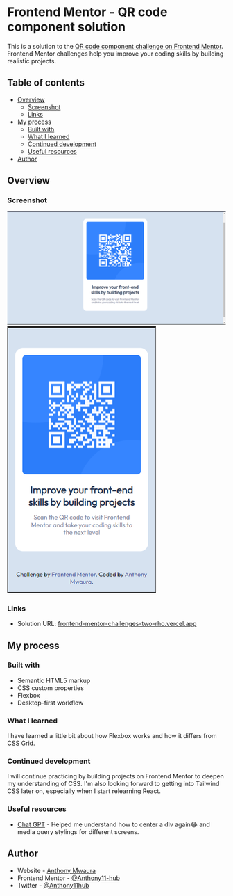 # Frontend Mentor - QR code component solution

This is a solution to the [QR code component challenge on Frontend Mentor](https://www.frontendmentor.io/challenges/qr-code-component-iux_sIO_H). Frontend Mentor challenges help you improve your coding skills by building realistic projects.

## Table of contents

- [Overview](#overview)
  - [Screenshot](#screenshot)
  - [Links](#links)
- [My process](#my-process)
  - [Built with](#built-with)
  - [What I learned](#what-i-learned)
  - [Continued development](#continued-development)
  - [Useful resources](#useful-resources)
- [Author](#author)

## Overview

### Screenshot

![](screenshot.png)
![](screenshot-2.png)

### Links

- Solution URL: [frontend-mentor-challenges-two-rho.vercel.app](https://frontend-mentor-challenges-two-rho.vercel.app/)

## My process

### Built with

- Semantic HTML5 markup
- CSS custom properties
- Flexbox
- Desktop-first workflow

### What I learned

I have learned a little bit about how Flexbox works and how it differs from CSS Grid.

### Continued development

I will continue practicing by building projects on Frontend Mentor to deepen my understanding of CSS. I'm also looking forward to getting into Tailwind CSS later on, especially when I start relearning React.

### Useful resources

- [Chat GPT](https://chat.openai.com/) - Helped me understand how to center a div again😂 and media query stylings for different screens.

## Author

- Website - [Anthony Mwaura](https://github.com/Anthony11-hub)
- Frontend Mentor - [@Anthony11-hub](https://www.frontendmentor.io/profile/Anthony11-hub)
- Twitter - [@Anthony11hub](https://www.twitter.com/Anthony11hub)
